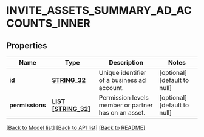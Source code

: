 # INVITE_ASSETS_SUMMARY_AD_ACCOUNTS_INNER

## Properties
Name | Type | Description | Notes
------------ | ------------- | ------------- | -------------
**id** | [**STRING_32**](STRING_32.md) | Unique identifier of a business ad account. | [optional] [default to null]
**permissions** | [**LIST [STRING_32]**](STRING_32.md) | Permission levels member or partner has on an asset. | [optional] [default to null]

[[Back to Model list]](../README.md#documentation-for-models) [[Back to API list]](../README.md#documentation-for-api-endpoints) [[Back to README]](../README.md)


